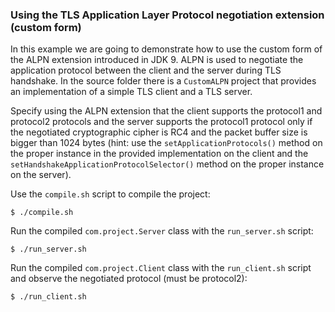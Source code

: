 ### Using the TLS Application Layer Protocol negotiation extension (custom form)

In this example we are going to demonstrate how to use the custom form of the ALPN extension introduced in JDK 9. ALPN is used to negotiate the application protocol between the client and the server during TLS handshake.
In the source folder there is a `CustomALPN` project that provides an implementation of a simple TLS client and a TLS server. 

Specify using the ALPN extension that the client supports the protocol1 and protocol2 protocols and the server supports the protocol1 protocol only if the negotiated cryptographic cipher is RC4 and the packet buffer size is bigger than 1024 bytes  (hint: use the `setApplicationProtocols()` method on the proper instance in the provided implementation on the client and the `setHandshakeApplicationProtocolSelector()` method on the proper instance on the server).

Use the `compile.sh` script to compile the project:

    $ ./compile.sh

Run the compiled `com.project.Server` class with the `run_server.sh` script:
	    
    $ ./run_server.sh

Run the compiled `com.project.Client` class with the `run_client.sh` script and observe the negotiated protocol (must be protocol2):

    $ ./run_client.sh
